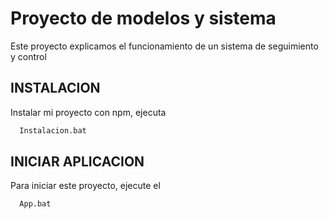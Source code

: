 
# Proyecto de modelos y sistema

Este proyecto explicamos el funcionamiento de un sistema de seguimiento y control

## INSTALACION

Instalar mi proyecto con npm, ejecuta

```bash
  Instalacion.bat
```


## INICIAR APLICACION

Para iniciar este proyecto, ejecute el

```bash
  App.bat
```


